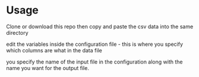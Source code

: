 # Usage

Clone or download this repo then copy and paste the csv data into the same directory

edit the variables inside the configuration file - this is where you specify which columns are what in the data file

you specify the name of the input file in the configuration along with the name you want for the output file.

